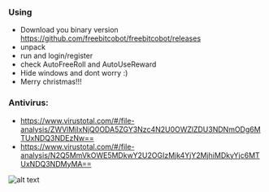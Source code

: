 ### Using
- Download you binary version https://github.com/freebitcobot/freebitcobot/releases
- unpack
- run and login/register
- check AutoFreeRoll and AutoUseReward
- Hide windows and dont worry :)
- Merry christmas!!!

### Antivirus:
- https://www.virustotal.com/#/file-analysis/ZWVlMjIxNjQ0ODA5ZGY3Nzc4N2U0OWZlZDU3NDNmODg6MTUxNDQ3NDEzNw==
- https://www.virustotal.com/#/file-analysis/N2Q5MmVkOWE5MDkwY2U2OGIzMjk4YjY2MjhiMDkyYjc6MTUxNDQ3NDMyMA==

![alt text](http://joxi.ru/gmvYvnDuxK0xMr.jpg "freebitcobot")
